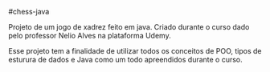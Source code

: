 #chess-java

Projeto de um jogo de xadrez feito em java. Criado durante o curso dado pelo professor Nelio Alves na plataforma Udemy.

Esse projeto tem a finalidade de utilizar todos os conceitos de POO, tipos de esturura de dados e Java como um todo apreendidos durante o curso.
